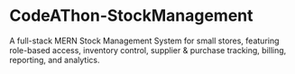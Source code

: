 # CodeAThon-StockManagement
A full-stack MERN Stock Management System for small stores, featuring role-based access, inventory control, supplier & purchase tracking, billing, reporting, and analytics.
